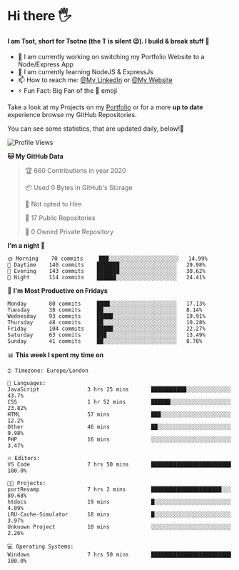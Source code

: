 # Hi there :raised_hand_with_fingers_splayed:
#### I am Tsot, short for Tsotne (the T is silent :wink:). I build & break stuff :space_invader:
- :telescope: I am currently working on switching my Portfolio Website to a Node/Express App
- :seedling: I am currently learning NodeJS & ExpressJs
- :mailbox: How to reach me: [@My LinkedIn](https://www.linkedin.com/in/tsotne-gvadzabia/) or [@My Website](https://tsotnegvadzabia.me/contact)
- :zap: Fun Fact: Big Fan of the :space_invader: emoji

Take a look at my Projects on my [Portfolio](https://tsotnegvadzabia.me/) or for a more **up to date** experience browse my GitHub Repositories.

You can see some statistics, that are updated daily, below!:space_invader:
<!--START_SECTION:waka-->
![Profile Views](http://img.shields.io/badge/Profile%20Views-49-blue)

**🐱 My GitHub Data** 

> 🏆 660 Contributions in year 2020
 > 
> 📦 Used 0 Bytes in GitHub's Storage 
 > 
> 🚫 Not opted to Hire
 > 
> 📜 17 Public Repositories 
 > 
> 🔑 0 Owned Private Repository 
 > 
**I'm a night 🦉** 

```text
🌞 Morning    70 commits     ███░░░░░░░░░░░░░░░░░░░░░░   14.99% 
🌆 Daytime    140 commits    ███████░░░░░░░░░░░░░░░░░░   29.98% 
🌃 Evening    143 commits    ███████░░░░░░░░░░░░░░░░░░   30.62% 
🌙 Night      114 commits    ██████░░░░░░░░░░░░░░░░░░░   24.41%

```
📅 **I'm Most Productive on Fridays** 

```text
Monday       80 commits     ████░░░░░░░░░░░░░░░░░░░░░   17.13% 
Tuesday      38 commits     ██░░░░░░░░░░░░░░░░░░░░░░░   8.14% 
Wednesday    93 commits     █████░░░░░░░░░░░░░░░░░░░░   19.91% 
Thursday     48 commits     ██░░░░░░░░░░░░░░░░░░░░░░░   10.28% 
Friday       104 commits    █████░░░░░░░░░░░░░░░░░░░░   22.27% 
Saturday     63 commits     ███░░░░░░░░░░░░░░░░░░░░░░   13.49% 
Sunday       41 commits     ██░░░░░░░░░░░░░░░░░░░░░░░   8.78%

```


📊 **This week I spent my time on** 

```text
⌚︎ Timezone: Europe/London

💬 Languages: 
JavaScript               3 hrs 25 mins       ███████████░░░░░░░░░░░░░░   43.7% 
CSS                      1 hr 52 mins        ██████░░░░░░░░░░░░░░░░░░░   23.82% 
HTML                     57 mins             ███░░░░░░░░░░░░░░░░░░░░░░   12.2% 
Other                    46 mins             ██░░░░░░░░░░░░░░░░░░░░░░░   9.98% 
PHP                      16 mins             ░░░░░░░░░░░░░░░░░░░░░░░░░   3.47%

🔥 Editors: 
VS Code                  7 hrs 50 mins       █████████████████████████   100.0%

🐱‍💻 Projects: 
portRevamp               7 hrs 2 mins        ██████████████████████░░░   89.68% 
htdocs                   19 mins             █░░░░░░░░░░░░░░░░░░░░░░░░   4.09% 
LRU-Cache-Simulator      18 mins             █░░░░░░░░░░░░░░░░░░░░░░░░   3.97% 
Unknown Project          10 mins             ░░░░░░░░░░░░░░░░░░░░░░░░░   2.26%

💻 Operating Systems: 
Windows                  7 hrs 50 mins       █████████████████████████   100.0%

```


<!--END_SECTION:waka-->
